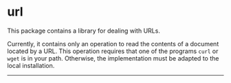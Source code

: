 url
===

This package contains a library for dealing with URLs.

Currently, it contains only an operation to read the contents
of a document located by a URL.
This operation requires that one of the programs `curl` or `wget`
is in your path.
Otherwise, the implementation must be adapted to the local installation.

--------------------------------------------------------------------------
